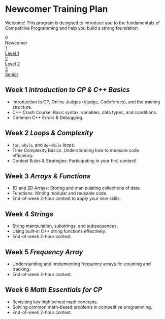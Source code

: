 <div class="hero-section">
  <h1>Newcomer Training Plan</h1>
  <p class="md-typeset hero-subtitle">
    Welcome! This program is designed to introduce you to the fundamentals of Competitive Programming and help you build a strong foundation.
  </p>
</div>

<div class="training-path">
  <div class="path-step active">
    <div class="path-step-icon">0</div>
    <div class="path-step-title">Newcomer</div>
  </div>
  <div class="path-connector"></div>
  <a href="../Level1_training" class="path-step">
    <div class="path-step-icon">1</div>
    <div class="path-step-title">Level 1</div>
  </a>
  <div class="path-connector"></div>
  <a href="../Level2_training" class="path-step">
    <div class="path-step-icon">2</div>
    <div class="path-step-title">Level 2</div>
  </a>
  <div class="path-connector"></div>
  <a href="../Senior_training" class="path-step">
    <div class="path-step-icon">3</div>
    <div class="path-step-title">Senior</div>
  </a>
</div>

<div class="level-section">
  <h2>Week 1 <em>Introduction to CP & C++ Basics</em></h2>
  <ul class="topic-list">
    <li>Introduction to CP, Online Judges (Vjudge, Codeforces), and the training structure.</li>
    <li>C++ Crash Course: Basic syntax, variables, data types, and conditions.</li>
    <li>Common C++ Errors & Debugging.</li>
    </ul>
  </div>

<div class="level-section">
  <h2>Week 2 <em>Loops & Complexity</em></h2>
  <ul class="topic-list">
    <li><code>for</code>, <code>while</code>, and <code>do-while</code> loops.</li>
    <li>Time Complexity Basics: Understanding how to measure code efficiency.</li>
    <li>Contest Rules & Strategies: Participating in your first contest!</li>
    </ul>
  </div>

<div class="level-section">
  <h2>Week 3 <em>Arrays & Functions</em></h2>
  <ul class="topic-list">
    <li>1D and 2D Arrays: Storing and manipulating collections of data.</li>
    <li>Functions: Writing modular and reusable code.</li>
    <li>End-of-week 2-hour contest to apply your new skills.</li>
    </ul>
</div>

<div class="level-section">
  <h2>Week 4 <em>Strings</em></h2>
  <ul class="topic-list">
    <li>String manipulation, substrings, and subsequences.</li>
    <li>Using built-in C++ string functions effectively.</li>
    <li>End-of-week 2-hour contest.</li>
    </ul>
  </div>

<div class="level-section">
  <h2>Week 5 <em>Frequency Array</em></h2>
  <ul class="topic-list">
    <li>Understanding and implementing frequency arrays for counting and tracking.</li>
    <li>End-of-week 2-hour contest.</li>
    </ul>
  </div>

<div class="level-section">
  <h2>Week 6 <em>Math Essentials for CP</em></h2>
  <ul class="topic-list">
    <li>Revisiting key high school math concepts.</li>
    <li>Solving common math-based problems in competitive programming.</li>
    <li>End-of-week 2-hour contest.</li>
  </ul>
</div>


